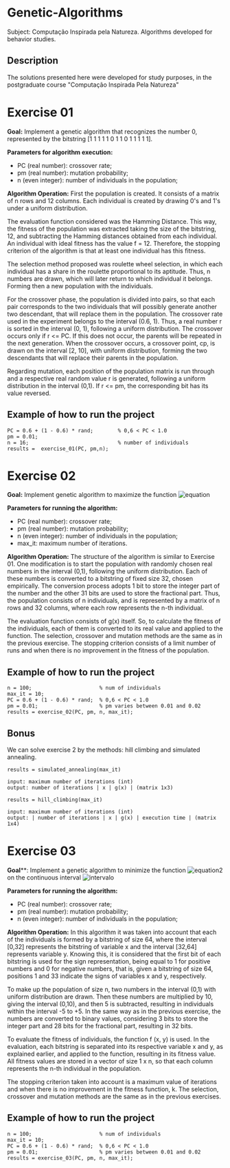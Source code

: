 # Genetic-Algorithms
Subject: Computação Inspirada pela Natureza. Algorithms developed for behavior studies.

## Description 
The solutions presented here were developed for study purposes, in the postgraduate course "Computação Inspirada Pela Natureza"

# Exercise 01
**Goal:** Implement a genetic algorithm that recognizes the number 0, represented by the bitstring [1 1 1 1 1 0 1 1 0 1 1 1 1 1]. 

**Parameters for algorithm execution:**
- PC (real number): crossover rate;
- pm (real number): mutation probability;
- n (even integer): number of individuals in the population;

**Algorithm Operation:** First the population is created. It consists of a matrix of n rows and 12 columns. Each individual is created by drawing 0's and 1's under a uniform distribution.

The evaluation function considered was the Hamming Distance. This way, the fitness of the population was extracted taking the size of the bitstring, 12, and subtracting the Hamming distances obtained from each individual. An individual with ideal fitness has the value f = 12. Therefore, the stopping criterion of the algorithm is that at least one individual has this fitness.

The selection method proposed was roulette wheel selection, in which each individual has a share in the roulette proportional to its aptitude. Thus, n numbers are drawn, which will later return to which individual it belongs. Forming then a new population with the individuals.

For the crossover phase, the population is divided into pairs, so that each pair corresponds to the two individuals that will possibly generate another two descendant, that will replace them in the population. The crossover rate used in the experiment belongs to the interval (0.6, 1). Thus, a real number r is sorted in the interval (0, 1), following a uniform distribution. The crossover occurs only if r <= PC. If this does not occur, the parents will be repeated in the next generation. When the crossover occurs, a crossover point, cp, is drawn on the interval [2, 10], with uniform distribution, forming the two descendants that will replace their parents in the population.

Regarding mutation, each position of the population matrix is run through and a respective real random value r is generated, following a uniform distribution in the interval (0,1). If r <= pm, the corresponding bit has its value reversed.

## Example of how to run the project
``` 
PC = 0.6 + (1 - 0.6) * rand;        % 0,6 < PC < 1.0
pm = 0.01;
n = 16;                             % number of individuals
results =  exercise_01(PC, pm,n);
```

# Exercise 02
**Goal:** Implement genetic algorithm to maximize the function ![equation](http://www.sciweavers.org/upload/Tex2Img_1651089086/render.png)

**Parameters for running the algorithm:**
- PC (real number): crossover rate;
- pm (real number): mutation probability;
- n (even integer): number of individuals in the population;
- max\_it: maximum number of iterations.

**Algorithm Operation:** The structure of the algorithm is similar to Exercise 01. One modification is to start the population with randomly chosen real numbers in the interval (0,1), following the uniform distribution. Each of these numbers is converted to a bitstring of fixed size 32, chosen empirically. The conversion process adopts 1 bit to store the integer part of the number and the other 31 bits are used to store the fractional part. Thus, the population consists of n individuals, and is represented by a matrix of n rows and 32 columns, where each row represents the n-th individual.

The evaluation function consists of g(x) itself. So, to calculate the fitness of the individuals, each of them is converted to its real value and applied to the function. The selection, crossover and mutation methods are the same as in the previous exercise. The stopping criterion consists of a limit number of runs and when there is no improvement in the fitness of the population.

## Example of how to run the project
``` 
n = 100;                      % num of individuals
max_it = 10;
PC = 0.6 + (1 - 0.6) * rand;  % 0,6 < PC < 1.0
pm = 0.01;                    % pm varies between 0.01 and 0.02
results = exercise_02(PC, pm, n, max_it);
```

## Bonus
We can solve exercise 2 by the methods: hill climbing and simulated annealing.

```
results = simulated_annealing(max_it)

input: maximum number of iterations (int)
output: number of iterations | x | g(x) | (matrix 1x3)
```
```
results = hill_climbing(max_it)

input: maximum number of iterations (int)
output: | number of iterations | x | g(x) | execution time | (matrix 1x4)
```

# Exercise 03
**Goal****: Implement a genetic algorithm to minimize the function ![equation2](http://www.sciweavers.org/upload/Tex2Img_1651089153/render.png) on the continuous interval ![intervalo](http://www.sciweavers.org/upload/Tex2Img_1651089172/render.png)

**Parameters for running the algorithm:**
- PC (real number): crossover rate;
- pm (real number): mutation probability;
- n (even integer): number of individuals in the population;

**Algorithm Operation:** In this algorithm it was taken into account that each of the individuals is formed by a bitstring of size 64, where the interval [0,32] represents the bitstring of variable x and the interval [32,64] represents variable y. Knowing this, it is considered that the first bit of each bitstring is used for the sign representation, being equal to 1 for positive numbers and 0 for negative numbers, that is, given a bitstring of size 64, positions 1 and 33 indicate the signs of variables x and y, respectively.

To make up the population of size n, two numbers in the interval (0,1) with uniform distribution are drawn. Then these numbers are multiplied by 10, giving the interval (0,10), and then 5 is subtracted, resulting in individuals within the interval -5 to +5. In the same way as in the previous exercise, the numbers are converted to binary values, considering 3 bits to store the integer part and 28 bits for the fractional part, resulting in 32 bits.

To evaluate the fitness of individuals, the function f (x, y) is used. In the evaluation, each bitstring is separated into its respective variable x and y, as explained earlier, and applied to the function, resulting in its fitness value. All fitness values are stored in a vector of size 1 x n, so that each column represents the n-th individual in the population.

The stopping criterion taken into account is a maximum value of iterations and when there is no improvement in the fitness function, k. The selection, crossover and mutation methods are the same as in the previous exercises.

## Example of how to run the project
``` 
n = 100;                      % num of individuals
max_it = 10;
PC = 0.6 + (1 - 0.6) * rand;  % 0,6 < PC < 1.0
pm = 0.01;                    % pm varies between 0.01 and 0.02
results = exercise_03(PC, pm, n, max_it);
```
